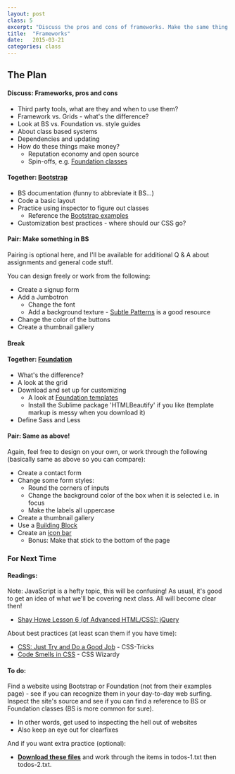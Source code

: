 ```yaml
---
layout: post
class: 5
excerpt: "Discuss the pros and cons of frameworks. Make the same thing in Bootstrap then Foundation to compare. Lots of practice using the Inspector."
title:  "Frameworks"
date:   2015-03-21
categories: class
---
```


## The Plan

#### <span class="post-title-pre">Discuss:</span> Frameworks, pros and cons

* Third party tools, what are they and when to use them?
* Framework vs. Grids - what's the difference?
* Look at BS vs. Foundation vs. style guides
* About class based systems
* Dependencies and updating
* How do these things make money?
	* Reputation economy and open source
	* Spin-offs, e.g. [Foundation classes](http://zurb.com/university/courses)

#### <span class="post-title-pre">Together:</span> [Bootstrap](http://getbootstrap.com/)

* BS documentation (funny to abbreviate it BS...)
* Code a basic layout
* Practice using inspector to figure out classes
	* Reference the [Bootstrap examples](http://getbootstrap.com/getting-started/#examples)
* Customization best practices - where should our CSS go?

#### <span class="post-title-pre">Pair:</span> Make something in BS

Pairing is optional here, and I'll be available for additional Q & A about assignments and general code stuff. 

You can design freely or work from the following:

* Create a signup form
* Add a Jumbotron
	* Change the font
	* Add a background texture - [Subtle Patterns](http://subtlepatterns.com/) is a good resource
* Change the color of the buttons
* Create a thumbnail gallery

#### Break

#### <span class="post-title-pre">Together:</span> [Foundation](http://foundation.zurb.com/)

* What's the difference?
* A look at the grid
* Download and set up for customizing
	* A look at [Foundation templates](http://foundation.zurb.com/templates.html)
	* Install the Sublime package 'HTMLBeautify' if you like (template markup is messy when you download it)
* Define Sass and Less

#### <span class="post-title-pre">Pair:</span> Same as above!

Again, feel free to design on your own, or work through the following (basically same as above so you can compare):

* Create a contact form
* Change some form styles:
	* Round the corners of inputs
	* Change the background color of the box when it is selected i.e. in focus
	* Make the labels all uppercase
* Create a thumbnail gallery
* Use a [Building Block](http://zurb.com/building-blocks/)
* Create an [icon bar](http://foundation.zurb.com/docs/components/icon-bar.html)
	* Bonus: Make that stick to the bottom of the page


<div class="notice post-todos" markdown="1">

### For Next Time

#### Readings:

Note: JavaScript is a hefty topic, this will be confusing! As usual, it's good to get an idea of what we'll be covering next class. All will become clear then!

* [Shay Howe Lesson 6 (of Advanced HTML/CSS): jQuery](http://learn.shayhowe.com/advanced-html-css/jquery/)

About best practices (at least scan them if you have time):

* [CSS: Just Try and Do a Good Job](https://css-tricks.com/just-try-and-do-a-good-job/) - CSS-Tricks
* [Code Smells in CSS](http://csswizardry.com/2012/11/code-smells-in-css/) - CSS Wizardy

#### To do:

Find a website using Bootstrap or Foundation (not from their examples page) - see if you can recognize them in your day-to-day web surfing. Inspect the site's source and see if you can find a reference to BS or Foundation classes (BS is more common for sure).

* In other words, get used to inspecting the hell out of websites
* Also keep an eye out for clearfixes

And if you want extra practice (optional):

* **[Download these files](http://stuff.notlaura.com/downloads/uipic-extra-practice.zip)** and work through the items in todos-1.txt then todos-2.txt.



</div>

